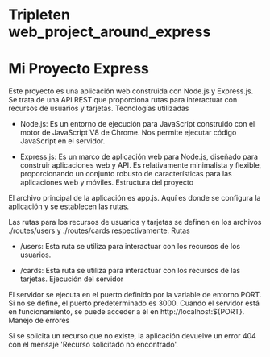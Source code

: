 # Tripleten web_project_around_express

# Mi Proyecto Express

Este proyecto es una aplicación web construida con Node.js y Express.js. Se trata de una API REST que proporciona rutas para interactuar con recursos de usuarios y tarjetas.
Tecnologías utilizadas

- Node.js: Es un entorno de ejecución para JavaScript construido con el motor de JavaScript V8 de Chrome. Nos permite ejecutar código JavaScript en el servidor.

- Express.js: Es un marco de aplicación web para Node.js, diseñado para construir aplicaciones web y API. Es relativamente minimalista y flexible, proporcionando un conjunto robusto de características para las aplicaciones web y móviles.
Estructura del proyecto

El archivo principal de la aplicación es app.js. Aquí es donde se configura la aplicación y se establecen las rutas.

Las rutas para los recursos de usuarios y tarjetas se definen en los archivos ./routes/users y ./routes/cards respectivamente.
Rutas

- /users: Esta ruta se utiliza para interactuar con los recursos de los usuarios.

- /cards: Esta ruta se utiliza para interactuar con los recursos de las tarjetas.
Ejecución del servidor

El servidor se ejecuta en el puerto definido por la variable de entorno PORT. Si no se define, el puerto predeterminado es 3000. Cuando el servidor está en funcionamiento, se puede acceder a él en http://localhost:${PORT}.
Manejo de errores

Si se solicita un recurso que no existe, la aplicación devuelve un error 404 con el mensaje 'Recurso solicitado no encontrado'.
